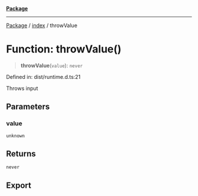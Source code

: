 [**Package**](../../README.md)

***

[Package](../../modules.md) / [index](../README.md) / throwValue

# Function: throwValue()

> **throwValue**(`value`): `never`

Defined in: dist/runtime.d.ts:21

Throws input

## Parameters

### value

`unknown`

## Returns

`never`

## Export
